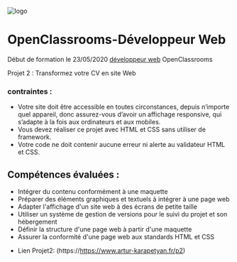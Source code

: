 ![logo](https://user..png)



# OpenClassrooms-Développeur Web

Début de formation le 23/05/2020 [développeur web](https://openclassrooms.com/fr/paths/185-developpeur-web) OpenClassrooms

Projet 2 : Transformez votre CV en site Web

### contraintes : 

- Votre site doit être accessible en toutes circonstances, depuis n’importe quel appareil, donc assurez-vous d’avoir un affichage responsive, qui s’adapte à la fois aux    ordinateurs et aux mobiles. 
- Vous devez réaliser ce projet avec HTML et CSS sans utiliser de framework.
- Votre code ne doit contenir aucune erreur ni alerte au validateur HTML et CSS.

## Compétences évaluées :

- Intégrer du contenu conformément à une maquette
- Préparer des éléments graphiques et textuels à intégrer à une page web
- Adapter l'affichage d'un site web à des écrans de petite taille
- Utiliser un système de gestion de versions pour le suivi du projet et son hébergement
- Définir la structure d'une page web à partir d'une maquette
- Assurer la conformité d'une page web aux standards HTML et CSS

* Lien Projet2: (https://https://www.artur-karapetyan.fr/p2)
